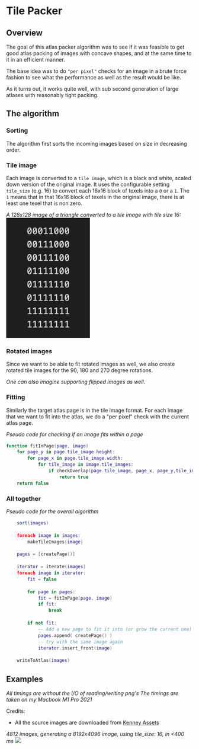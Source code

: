 # Tile Packer

## Overview

The goal of this atlas packer algorithm was to see if it was feasible to get good atlas packing of images with concave shapes, and at the same time to it in an efficient manner.

The base idea was to do `"per pixel"` checks for an image in a brute force fashion to see what the performance as well as the result would be like.

As it turns out, it works quite well, with sub second generation of large atlases with reasonably tight packing.

## The algorithm

### Sorting

The algorithm first sorts the incoming images based on size in decreasing order.

### Tile image

Each image is converted to a `tile image`, which is a black and white, scaled down version of the original image.
It uses the configurable setting `tile_size` (e.g. 16) to convert each 16x16 block of texels into a `0` or a `1`. The `1` means that in that 16x16 block of texels in the original image, there is at least one texel that is non zero.

_A 128x128 image of a triangle converted to a tile image with tile size 16:_
![](./images/tileimage_tri.png)

### Rotated images

Since we want to be able to fit rotated images as well, we also create rotated tile images for the 90, 180 and 270 degree rotations.

_One can also imagine supporting flipped images as well._

### Fitting

Similarly the target atlas page is in the tile image format.
For each image that we want to fit into the atlas, we do a "per pixel" check with the current atlas page.

_Pseudo code for checking if an image fits within a page_
```lua
function fitInPage(page, image)
    for page_y in page.tile_image.height:
        for page_x in page.tile_image.width:
            for tile_image in image.tile_images:
                if checkOverlap(page.tile_image, page_x, page_y,tile_image)
                    return true
    return false
```


### All together

_Pseudo code for the overall algorithm_
```lua
    sort(images)

    foreach image in images:
        makeTileImages(image)

    pages = [createPage()]

    iterator = iterate(images)
    foreach image in iterator:
        fit = false

        for page in pages:
            fit = fitInPage(page, image)
            if fit:
                break

        if not fit:
            -- Add a new page to fit it into (or grow the current one)
            pages.append( createPage() )
            -- try with the same image again
            iterator.insert_front(image)

    writeToAtlas(images)
```

## Examples

_All timings are without the I/O of reading/writing png's_
_The timings are taken on my Macbook M1 Pro 2021_

Credits:
* All the source images are downloaded from [Kenney Assets](https://www.kenney.nl/assets?q=2d)

_4812 images, generating a 8192x4096 image, using tile_size: 16, in <400 ms_
![](./images/example_8k.png)